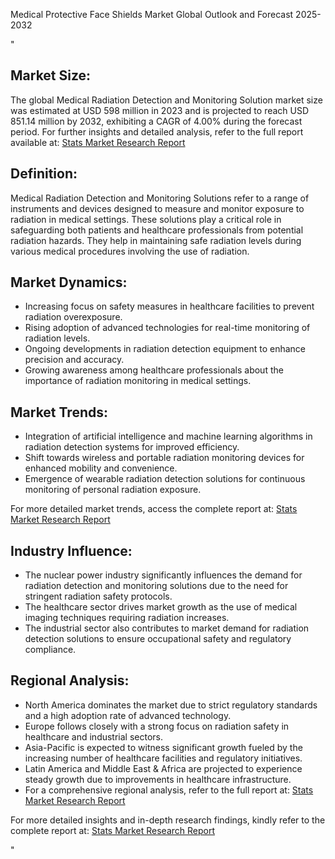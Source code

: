 Medical Protective Face Shields Market Global Outlook and Forecast 2025-2032

"<html>
<h2>Market Size:</h2>
<p>The global Medical Radiation Detection and Monitoring Solution market size was estimated at USD 598 million in 2023 and is projected to reach USD 851.14 million by 2032, exhibiting a CAGR of 4.00% during the forecast period. For further insights and detailed analysis, refer to the full report available at: <a href='https://www.statsmarketresearch.com/global-medical-radiation-detection-monitoring-solution-2025-2032-329-8031019'>Stats Market Research Report</a></p> 

<h2>Definition:</h2>
<p>Medical Radiation Detection and Monitoring Solutions refer to a range of instruments and devices designed to measure and monitor exposure to radiation in medical settings. These solutions play a critical role in safeguarding both patients and healthcare professionals from potential radiation hazards. They help in maintaining safe radiation levels during various medical procedures involving the use of radiation.</p>

<h2>Market Dynamics:</h2>
<ul>
<li>Increasing focus on safety measures in healthcare facilities to prevent radiation overexposure.</li>
<li>Rising adoption of advanced technologies for real-time monitoring of radiation levels.</li>
<li>Ongoing developments in radiation detection equipment to enhance precision and accuracy.</li>
<li>Growing awareness among healthcare professionals about the importance of radiation monitoring in medical settings.</li>
</ul>

<h2>Market Trends:</h2>
<ul>
<li>Integration of artificial intelligence and machine learning algorithms in radiation detection systems for improved efficiency.</li>
<li>Shift towards wireless and portable radiation monitoring devices for enhanced mobility and convenience.</li>
<li>Emergence of wearable radiation detection solutions for continuous monitoring of personal radiation exposure.</li>
</ul>
<p>For more detailed market trends, access the complete report at: <a href='https://www.statsmarketresearch.com/global-medical-radiation-detection-monitoring-solution-2025-2032-329-8031019'>Stats Market Research Report</a></p>

<h2>Industry Influence:</h2>
<ul>
<li>The nuclear power industry significantly influences the demand for radiation detection and monitoring solutions due to the need for stringent radiation safety protocols.</li>
<li>The healthcare sector drives market growth as the use of medical imaging techniques requiring radiation increases.</li>
<li>The industrial sector also contributes to market demand for radiation detection solutions to ensure occupational safety and regulatory compliance.</li>
</ul>

<h2>Regional Analysis:</h2>
<ul>
<li>North America dominates the market due to strict regulatory standards and a high adoption rate of advanced technology.</li>
<li>Europe follows closely with a strong focus on radiation safety in healthcare and industrial sectors.</li>
<li>Asia-Pacific is expected to witness significant growth fueled by the increasing number of healthcare facilities and regulatory initiatives.</li>
<li>Latin America and Middle East & Africa are projected to experience steady growth due to improvements in healthcare infrastructure.</li>
<li>For a comprehensive regional analysis, refer to the full report at: <a href='https://www.statsmarketresearch.com/global-medical-radiation-detection-monitoring-solution-2025-2032-329-8031019'>Stats Market Research Report</a></li>
</ul>

<p>For more detailed insights and in-depth research findings, kindly refer to the complete report at: <a href='https://www.statsmarketresearch.com/global-medical-radiation-detection-monitoring-solution-2025-2032-329-8031019'>Stats Market Research Report</a></p>
</html>"
